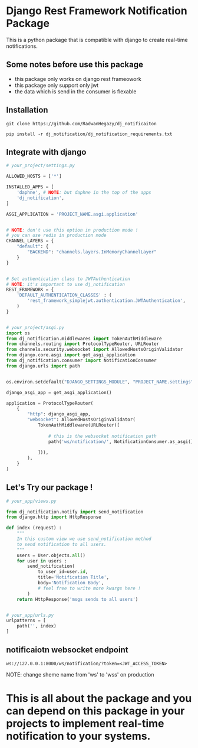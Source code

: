 # Django Rest Framework Notification Package 
This is a python package that is compatible with django to create real-time notifications.


## Some notes before use this package
- this package only works on django rest frameowork
- this package only support only jwt
- the data which is send in the consumer is flexable

## Installation

```
git clone https://github.com/RadwanHegazy/dj_notificaiton
```
```
pip install -r dj_notification/dj_notification_requirements.txt 
```

## Integrate with django


```python
# your_project/settings.py

ALLOWED_HOSTS = ['*']

INSTALLED_APPS = [
    'daphne', # NOTE: but daphne in the top of the apps
    'dj_notification',
]

ASGI_APPLICATION = 'PROJECT_NAME.asgi.application'


# NOTE: don't use this option in production mode !
# you can use redis in production mode
CHANNEL_LAYERS = {
    "default": {
        "BACKEND": "channels.layers.InMemoryChannelLayer"
    }
}


# Set authentication class to JWTAuthentication
# NOTE: it's important to use dj_notification
REST_FRAMEWORK = {
    'DEFAULT_AUTHENTICATION_CLASSES' : (
        'rest_framework_simplejwt.authentication.JWTAuthentication',
    )
}
```


```python

# your_project/asgi.py
import os
from dj_notification.middlewares import TokenAuthMiddleware
from channels.routing import ProtocolTypeRouter, URLRouter
from channels.security.websocket import AllowedHostsOriginValidator
from django.core.asgi import get_asgi_application
from dj_notification.consumer import NotificationConsumer
from django.urls import path


os.environ.setdefault("DJANGO_SETTINGS_MODULE", "PROJECT_NAME.settings")

django_asgi_app = get_asgi_application()

application = ProtocolTypeRouter(
    {
        "http": django_asgi_app,
        "websocket": AllowedHostsOriginValidator(
            TokenAuthMiddleware(URLRouter([
                
                # this is the websocket notification path
                path('ws/notification/', NotificationConsumer.as_asgi()), 
            
            ])),
        ),
    }
)

```

## Let's Try our package !

```python
# your_app/views.py

from dj_notification.notify import send_notification
from django.http import HttpResponse

def index (request) : 
    """
    In this custom view we use send_notification method 
    to send notification to all users.
    """
    users = User.objects.all()
    for user in users : 
        send_notification(
            to_user_id=user.id,
            title='Notification Title',
            body='Notification Body',
            # feel free to write more kwargs here !
        )
    return HttpResponse('msgs sends to all users')


# your_app/urls.py
urlpatterns = [
    path('', index)
]

```

## notificaiotn websocket endpoint

```
ws://127.0.0.1:8000/ws/notification/?token=<JWT_ACCESS_TOKEN>
```
NOTE: change sheme name from 'ws' to 'wss' on production

# This is all about the package and you can depend on this package in your projects to implement real-time notification to your systems.